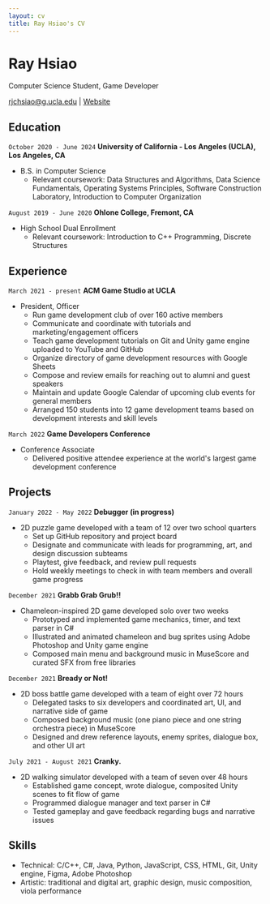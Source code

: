 ```yaml
---
layout: cv
title: Ray Hsiao's CV
---
```

# Ray Hsiao
Computer Science Student, Game Developer

<div id="webaddress">
<a href="rjchsiao@g.ucla.edu">rjchsiao@g.ucla.edu</a>
| <a href="https://rh5140.github.io/">Website</a>
</div>

## Education

`October 2020 - June 2024`
__University of California - Los Angeles (UCLA), Los Angeles, CA__
- B.S. in Computer Science
    - Relevant coursework: Data Structures and Algorithms, Data Science Fundamentals, Operating Systems Principles, Software Construction Laboratory, Introduction to Computer Organization

`August 2019 - June 2020`
__Ohlone College, Fremont, CA__
- High School Dual Enrollment
    - Relevant coursework: Introduction to C++ Programming, Discrete Structures

## Experience

`March 2021 - present`
__ACM Game Studio at UCLA__
- President, Officer
    - Run game development club of over 160 active members
    - Communicate and coordinate with tutorials and marketing/engagement officers
    - Teach game development tutorials on Git and Unity game engine uploaded to YouTube and GitHub
    - Organize directory of game development resources with Google Sheets
    - Compose and review emails for reaching out to alumni and guest speakers
    - Maintain and update Google Calendar of upcoming club events for general members
    - Arranged 150 students into 12 game development teams based on development interests and skill levels

`March 2022`
__Game Developers Conference__
- Conference Associate
    - Delivered positive attendee experience at the world's largest game development conference

## Projects

`January 2022 - May 2022`
__Debugger (in progress)__
- 2D puzzle game developed with a team of 12 over two school quarters
    - Set up GitHub repository and project board
    - Designate and communicate with leads for programming, art, and design discussion subteams
    - Playtest, give feedback, and review pull requests
    - Hold weekly meetings to check in with team members and overall game progress

`December 2021`
__Grabb Grab Grub!!__
- Chameleon-inspired 2D game developed solo over two weeks
    - Prototyped and implemented game mechanics, timer, and text parser in C#
    - Illustrated and animated chameleon and bug sprites using Adobe Photoshop and Unity game engine
    - Composed main menu and background music in MuseScore and curated SFX from free libraries

`December 2021`
__Bready or Not!__
- 2D boss battle game developed with a team of eight over 72 hours
    - Delegated tasks to six developers and coordinated art, UI, and narrative side of game
    - Composed background music (one piano piece and one string orchestra piece) in MuseScore
    - Designed and drew reference layouts, enemy sprites, dialogue box, and other UI art

`July 2021 - August 2021`
__Cranky.__
- 2D walking simulator developed with a team of seven over 48 hours
    - Established game concept, wrote dialogue, composited Unity scenes to fit flow of game
    - Programmed dialogue manager and text parser in C#
    - Tested gameplay and gave feedback regarding bugs and narrative issues

## Skills
- Technical: C/C++, C#, Java, Python, JavaScript, CSS, HTML, Git, Unity engine, Figma, Adobe Photoshop
- Artistic: traditional and digital art, graphic design, music composition, viola performance


<!-- ### Footer

Last updated: May 2013 -->


